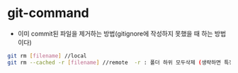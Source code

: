 # git-command

- 이미 commit된 파일을 제거하는 방법(gitignore에 작성하지 못했을 때 하는 방법이다)

```bash
git rm [filename] //local
git rm --cached -r [filename] //remote  -r : 폴더 하위 모두삭제 (생략하면 특정파일)
```
